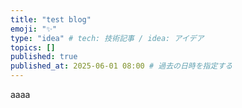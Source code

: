 ```yaml
---
title: "test blog"
emoji: "✨"
type: "idea" # tech: 技術記事 / idea: アイデア
topics: []
published: true
published_at: 2025-06-01 08:00 # 過去の日時を指定する
---
```


aaaa
